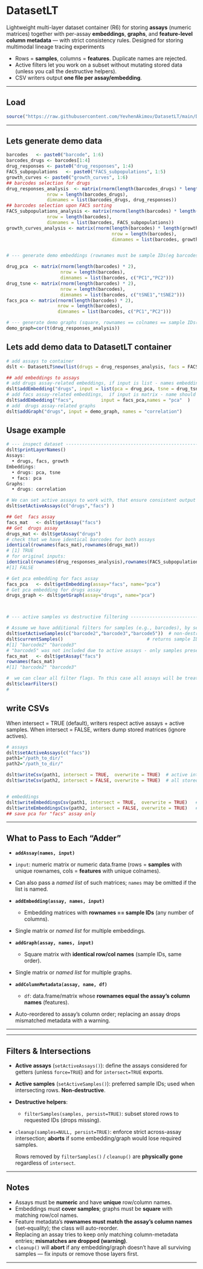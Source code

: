 # DatasetLT

Lightweight multi-layer dataset container (R6) for storing **assays** (numeric matrices) together with per-assay **embeddings**, **graphs**, and **feature-level column metadata** — with strict consistency rules.
Designed for storing multimodal lineage tracing experiments 

- Rows = **samples**, columns = **features**. Duplicate names are rejected.
- Active filters let you work on a subset without mutating stored data (unless you call the destructive helpers).
- CSV writers output **one file per assay/embedding**.

---
  
## Load
```r
source("https://raw.githubusercontent.com/YevhenAkimov/DatasetLT/main/DatasetLT.R")
```
---
  
## Lets generate demo data 
```r
barcodes   <- paste0("barcode", 1:6)
barcodes_drugs <- barcodes[1:4]
drug_responses <- paste0("drug_responses", 1:4)
FACS_subpopulations   <- paste0("FACS_subpopulations", 1:5)
growth_curves <- paste0("growth_curves", 1:6)
## barcodes selection for drugs
drug_responses_analysis  <- matrix(rnorm(length(barcodes_drugs) * length(drug_responses)),
               nrow = length(barcodes_drugs),
               dimnames = list(barcodes_drugs, drug_responses))
## barcodes selection upon FACS sorting
FACS_subpopulations_analysis <- matrix(rnorm(length(barcodes) * length(FACS_subpopulations)),
               nrow = length(barcodes),
               dimnames = list(barcodes, FACS_subpopulations))
growth_curves_analysis <- matrix(rnorm(length(barcodes) * length(growth_curves)),
                                       nrow = length(barcodes),
                                       dimnames = list(barcodes, growth_curves))


# --- generate demo embeddings (rownames must be sample IDs(eg barcodes)) -------------------------------

drug_pca  <- matrix(rnorm(length(barcodes) * 2),
                    nrow = length(barcodes),
                    dimnames = list(barcodes, c("PC1","PC2")))
drug_tsne <- matrix(rnorm(length(barcodes) * 2),
                    nrow = length(barcodes),
                    dimnames = list(barcodes, c("tSNE1","tSNE2")))
facs_pca <- matrix(rnorm(length(barcodes) * 2),
                   nrow = length(barcodes),
                   dimnames = list(barcodes, c("PC1","PC2")))

# --- generate demo graphs (square, rownames == colnames == sample IDs(eg barcodes)) -------------------
demo_graph=cor(t(drug_responses_analysis))

```

## Lets add demo data to DatasetLT container
```r
# add assays to container 
dslt <- DatasetLT$new(list(drugs = drug_responses_analysis, facs = FACS_subpopulations_analysis,growth=growth_curves_analysis))

## add embeddings to assays
# add drugs assay-related embeddings, if input is list - names embeddings will be set according to names of the list elements, or names can be specified
dslt$addEmbedding("drugs", input = list(pca = drug_pca, tsne = drug_tsne))
# add facs assay-related embeddings,  if input is matrix - name should be provided in names argument
dslt$addEmbedding("facs",          input = facs_pca,names = "pca"  )
# add  drugs assay-related graphs
dslt$addGraph("drugs", input = demo_graph, names = "correlation")
```
## Usage example
```r
# --- inspect dataset -------------------------------------------------------
dslt$printLayerNames()
Assays:
  • drugs, facs, growth 
Embeddings:
  • drugs: pca, tsne
  • facs: pca
Graphs:
  • drugs: correlation

# We can set active assays to work with, that ensure consistent output of data - only intersect and ordered  barcodes are returned when data is queried
dslt$setActiveAssays(c("drugs","facs") )  

## Get  facs assay
facs_mat   <- dslt$getAssay("facs")
## Get  drugs assay
drugs_mat <- dslt$getAssay("drugs")
# check that we have identical barcodes for both assays
identical(rownames(facs_mat),rownames(drugs_mat))
# [1] TRUE
# for original inputs:
identical(rownames(drug_responses_analysis),rownames(FACS_subpopulations_analysis))
#[1] FALSE

# Get pca embedding for facs assay
facs_pca   <- dslt$getEmbedding(assay="facs", name="pca")
# Get pca embedding for drugs assay
drugs_graph <- dslt$getGraph(assay="drugs", name="pca")



# --- active samples vs destructive filtering --------------------------------

# Assume we have additional filters for samples (e.g., barcodes), by setting active samples we implement additional level of filtering
dslt$setActiveSamples(c("barcode2","barcode3","barcode5"))  # non-destructive preference
dslt$currentSamples()                               # returns sample IDs that are going to be returned on queries
#[1] "barcode2" "barcode3"
# "barcode5" was not included due to active assays - only samples present in both active assays and active samples are returned
facs_mat   <- dslt$getAssay("facs")
rownames(facs_mat)
#[1] "barcode2" "barcode3"

#  we can clear all filter flags. Tn this case all assays will be treated as active 
dslt$clearFilters()
# 

```
## write CSVs 
When intersect = TRUE (default), writers respect active assays + active samples.
When intersect = FALSE, writers dump stored matrices (ignore actives).
```r
# assays
dslt$setActiveAssays(c("facs"))
path1="/path_to_dir/"
path2="/path_to_dir/"

dslt$writeCsv(path1, intersect = TRUE,  overwrite = TRUE)  # active intersection
dslt$writeCsv(path2, intersect = FALSE, overwrite = TRUE)  # all stored matrices


# embeddings
dslt$writeEmbeddingsCsv(path1, intersect = TRUE,  overwrite = TRUE)   # active
dslt$writeEmbeddingsCsv(path2, intersect = FALSE, overwrite = TRUE)   # stored
## save pca for "facs" assay only

```

---
  
  ## What to Pass to Each “Adder”
  
  - **`addAssay(names, input)`**  
  - `input`: numeric matrix or numeric data.frame (rows = **samples** with unique rownames, cols = **features** with unique colnames).  
- Can also pass a *named list* of such matrices; `names` may be omitted if the list is named.

- **`addEmbedding(assay, names, input)`**  
  - Embedding matrices with **rownames == sample IDs** (any number of columns).  
- Single matrix or *named list* for multiple embeddings.

- **`addGraph(assay, names, input)`**  
  - Square matrix with **identical row/col names** (sample IDs, same order).  
- Single matrix or *named list* for multiple graphs.

- **`addColumnMetadata(assay, name, df)`**  
  - `df`: data.frame/matrix whose **rownames equal the assay’s column names** (features).  
- Auto-reordered to assay’s column order; replacing an assay drops mismatched metadata with a warning.

---
  

---
  
  ## Filters & Intersections
  
  - **Active assays** (`setActiveAssays()`): define the assays considered for getters (unless `force=TRUE`) and for `intersect=TRUE` exports.  
- **Active samples** (`setActiveSamples()`): preferred sample IDs; used when intersecting rows. **Non-destructive**.
- **Destructive helpers**:
  - `filterSamples(samples, persist=TRUE)`: subset stored rows to requested IDs (drops missing).
- `cleanup(samples=NULL, persist=TRUE)`: enforce strict across-assay intersection; **aborts** if some embedding/graph would lose required samples.

  Rows removed by `filterSamples()` / `cleanup()` are **physically gone** regardless of `intersect`.

---
  
  ## Notes
  
  - Assays must be **numeric** and have **unique** row/column names.
- Embeddings must **cover samples**; graphs must be **square** with matching row/col names.
- Feature metadata’s **rownames must match the assay’s column names** (set-equality); the class will auto-reorder.
- Replacing an assay tries to keep only matching column-metadata entries; **mismatches are dropped (warning)**.
- `cleanup()` will **abort** if any embedding/graph doesn’t have all surviving samples — fix inputs or remove those layers first.

---
  
